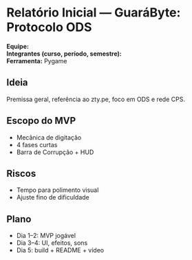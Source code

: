 
# Relatório Inicial — GuaráByte: Protocolo ODS

**Equipe:**  
**Integrantes (curso, período, semestre):**  
**Ferramenta:** Pygame

## Ideia
Premissa geral, referência ao zty.pe, foco em ODS e rede CPS.

## Escopo do MVP
- Mecânica de digitação
- 4 fases curtas
- Barra de Corrupção + HUD

## Riscos
- Tempo para polimento visual
- Ajuste fino de dificuldade

## Plano
- Dia 1–2: MVP jogável
- Dia 3–4: UI, efeitos, sons
- Dia 5: build + README + vídeo
